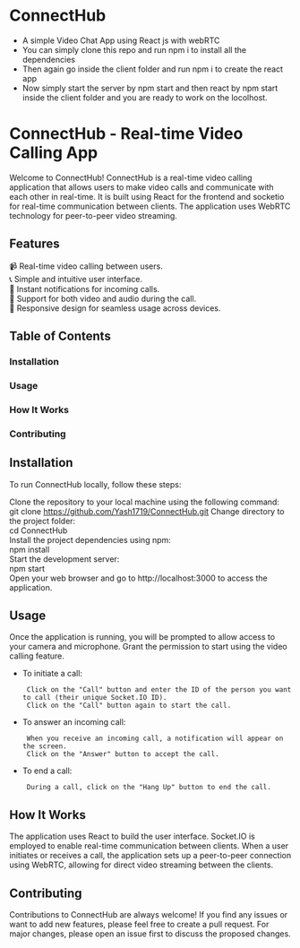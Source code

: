 # ConnectHub
* A simple Video Chat App using React js with webRTC 
* You can simply clone this repo and run npm i to install all the dependencies   
* Then again go inside the client folder and run npm i to create the react app  
* Now simply start the server by npm start and then react by npm start inside the client folder and you are ready to work on the locolhost.  


# ConnectHub - Real-time Video Calling App
Welcome to ConnectHub! ConnectHub is a real-time video calling application that allows users to make video calls and communicate with each other in real-time. It is built using React for the frontend and socketio for real-time communication between clients. The application uses WebRTC technology for peer-to-peer video streaming.

## Features
📹 Real-time video calling between users.  
📞 Simple and intuitive user interface.  
🔔 Instant notifications for incoming calls.  
🎤 Support for both video and audio during the call.  
📱 Responsive design for seamless usage across devices.  

## Table of Contents
### Installation
### Usage
### How It Works
### Contributing
## Installation
To run ConnectHub locally, follow these steps:  

Clone the repository to your local machine using the following command:  
git clone https://github.com/Yash1719/ConnectHub.git
Change directory to the project folder:  
cd ConnectHub  
Install the project dependencies using npm:  
npm install  
Start the development server:  
npm start  
Open your web browser and go to http://localhost:3000 to access the application.  
## Usage
Once the application is running, you will be prompted to allow access to your camera and microphone. Grant the permission to start using the video calling feature.

* To initiate a call:

       Click on the "Call" button and enter the ID of the person you want to call (their unique Socket.IO ID).
       Click on the "Call" button again to start the call.
* To answer an incoming call:

       When you receive an incoming call, a notification will appear on the screen.
       Click on the "Answer" button to accept the call.
* To end a call:

       During a call, click on the "Hang Up" button to end the call.
## How It Works
The application uses React to build the user interface. Socket.IO is employed to enable real-time communication between clients. When a user initiates or receives a call, the application sets up a peer-to-peer connection using WebRTC, allowing for direct video streaming between the clients.

## Contributing
Contributions to ConnectHub are always welcome! If you find any issues or want to add new features, please feel free to create a pull request. For major changes, please open an issue first to discuss the proposed changes.
